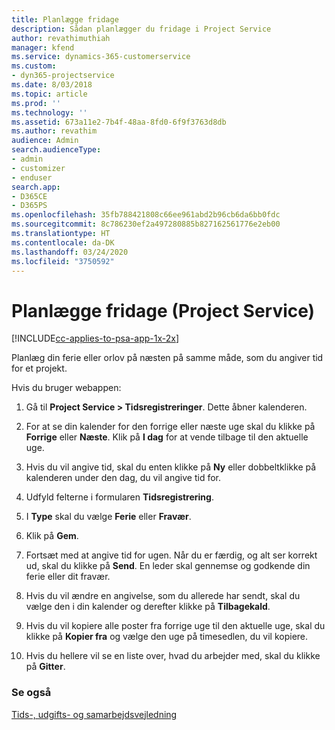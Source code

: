 ```yaml
---
title: Planlægge fridage
description: Sådan planlægger du fridage i Project Service
author: revathimuthiah
manager: kfend
ms.service: dynamics-365-customerservice
ms.custom:
- dyn365-projectservice
ms.date: 8/03/2018
ms.topic: article
ms.prod: ''
ms.technology: ''
ms.assetid: 673a11e2-7b4f-48aa-8fd0-6f9f3763d8db
ms.author: revathim
audience: Admin
search.audienceType:
- admin
- customizer
- enduser
search.app:
- D365CE
- D365PS
ms.openlocfilehash: 35fb788421808c66ee961abd2b96cb6da6bb0fdc
ms.sourcegitcommit: 8c786230ef2a497280885b827162561776e2eb00
ms.translationtype: HT
ms.contentlocale: da-DK
ms.lasthandoff: 03/24/2020
ms.locfileid: "3750592"
---
```

# <a name="schedule-time-off-project-service"></a>Planlægge fridage (Project Service)

[!INCLUDE[cc-applies-to-psa-app-1x-2x](../includes/cc-applies-to-psa-app-1x-2x.md)]

Planlæg din ferie eller orlov på næsten på samme måde, som du angiver tid for et projekt.  
  
 Hvis du bruger webappen:  
  
1.  Gå til **Project Service > Tidsregistreringer**. Dette åbner kalenderen.  
  
2.  For at se din kalender for den forrige eller næste uge skal du klikke på **Forrige** eller **Næste**. Klik på **I dag** for at vende tilbage til den aktuelle uge.  
  
3.  Hvis du vil angive tid, skal du enten klikke på **Ny** eller dobbeltklikke på kalenderen under den dag, du vil angive tid for.  
  
4.  Udfyld felterne i formularen **Tidsregistrering**.  
  
5.  I **Type** skal du vælge **Ferie** eller **Fravær**.  
  
6.  Klik på **Gem**.  
  
7.  Fortsæt med at angive tid for ugen. Når du er færdig, og alt ser korrekt ud, skal du klikke på **Send**. En leder skal gennemse og godkende din ferie eller dit fravær.  
  
8.  Hvis du vil ændre en angivelse, som du allerede har sendt, skal du vælge den i din kalender og derefter klikke på **Tilbagekald**.  
  
9. Hvis du vil kopiere alle poster fra forrige uge til den aktuelle uge, skal du klikke på **Kopier fra** og vælge den uge på timesedlen, du vil kopiere.  
  
10. Hvis du hellere vil se en liste over, hvad du arbejder med, skal du klikke på **Gitter**.  
  
### <a name="see-also"></a>Se også  
 [Tids-, udgifts- og samarbejdsvejledning](../project-service/time-expense-collaboration-guide.md)
